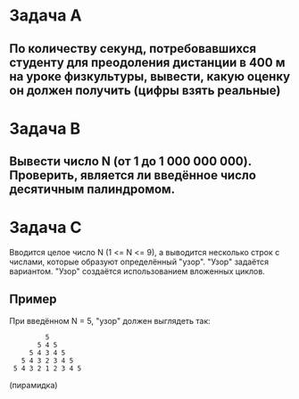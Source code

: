 Задача А
===
По количеству секунд, потребовавшихся студенту
для преодоления дистанции в 400 м 
на уроке физкультуры, 
вывести, какую оценку он должен получить 
(цифры взять реальные)
---
Задача В
===
Вывести число N (от 1 до 1 000 000 000).
Проверить, является ли введённое число
десятичным палиндромом.
---
Задача С
===
Вводится целое число N (1 <= N <= 9), а выводится
несколько строк с числами,
которые образуют определённый "узор".
"Узор" задаётся вариантом.
"Узор" создаётся использованием вложенных циклов.

Пример
--
При введённом N = 5, "узор" должен выглядеть так:
```
         5
       5 4 5
     5 4 3 4 5
   5 4 3 2 3 4 5
 5 4 3 2 1 2 3 4 5
```
(пирамидка)
